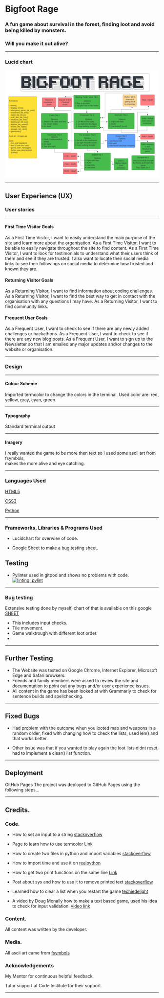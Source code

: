 # Bigfoot Rage

### A fun game about survival in the forest, finding loot and avoid being killed by monsters.   
### Will you make it out alive?       


_____________________________________________________________________________
### Lucid chart
![Screenshot](/assets/images/bigfoot_rage_lucid.png)  
_____________________________________________________________________________ 

## User Experience (UX)


### User stories    
_____________________________________________________________________________  

#### First Time Visitor Goals   

As a First Time Visitor, I want to easily understand the main purpose of the site and learn more about the organisation.
As a First Time Visitor, I want to be able to easily navigate throughout the site to find content.
As a First Time Visitor, I want to look for testimonials to understand what their users think of them and see if they are trusted. I also want to locate their social media links to see their followings on social media to determine how trusted and known they are.   

#### Returning Visitor Goals     

As a Returning Visitor, I want to find information about coding challenges.
As a Returning Visitor, I want to find the best way to get in contact with the organisation with any questions I may have.
As a Returning Visitor, I want to find community links.   

#### Frequent User Goals   

As a Frequent User, I want to check to see if there are any newly added challenges or hackathons.
As a Frequent User, I want to check to see if there are any new blog posts.
As a Frequent User, I want to sign up to the Newsletter so that I am emailed any major updates and/or changes to the website or organisation.  

_____________________________________________________________________________  

### Design   

_____________________________________________________________________________  

#### Colour Scheme
Imported termcolor to change the colors in the terminal.
Used color are: red, yellow, gray, cyan, green.

_____________________________________________________________________________  

#### Typography
Standard terminal output

_____________________________________________________________________________  

#### Imagery
I really wanted the game to be more then text so i used some ascii art from fsymbols,   
makes the more alive and eye catching.

_____________________________________________________________________________  
 

### Languages Used  

[HTML5](https://en.wikipedia.org/wiki/HTML)  

[CSS3](https://en.wikipedia.org/wiki/CSS)  

[Python](https://www.python.org/)
  
____________________________________________________________________________  

### Frameworks, Libraries & Programs Used

- Lucidchart for overwiev of code.

- Google Sheet to make a bug testing sheet.

## Testing

- Pylinter used in gitpod and shows no problems with code.    
[![linting: pylint](https://img.shields.io/badge/linting-pylint-yellowgreen)](https://github.com/pylint-dev/pylint)

_____________________________________________________________________________  

### Bug testing
Extensive testing done by myself, chart of that is available on this google [SHEET](https://docs.google.com/spreadsheets/d/1N055Napmr7ulxI-0MoJhgC5cHyd6CvADoCtSoBDsyEQ/edit?usp=sharing)   
- This includes input checks.   
- Tile movement.   
- Game walktrough with different loot order.
- 
_____________________________________________________________________________  

## Further Testing
- The Website was tested on Google Chrome, Internet Explorer, Microsoft Edge and Safari browsers.
- Friends and family members were asked to review the site and documentation to point out any bugs and/or user experience issues. 
- All content in the game has been looked at with Grammarly to check for sentence builds and spellchecking.

_____________________________________________________________________________  

## Fixed Bugs
- Had problem with the outcome when you looted map and weapons in a random order, fixed with changing how to check the lists, used len() and that works better.   

- Other issue was that if you wanted to play again the loot lists didnt reset, had to implement a clear() list function.
  
_____________________________________________________________________________  

## Deployment
GitHub Pages
The project was deployed to GitHub Pages using the following steps...   

_____________________________________________________________________________  

## Credits.  

### Code.  

- How to set an input to a string [stackoverflow](https://stackoverflow.com/questions/53173087/input-in-python-to-be-only-in-string)  

- Page to learn how to use termcolor [Link](https://replit.com/talk/learn/How-to-Use-Termcolor-In-Python/24684)  

- How to create two files in python and import variables [stackoverflow](https://stackoverflow.com/questions/17255737/importing-variables-from-another-file)   

- How to import time and use it on [realpython](https://realpython.com/python-sleep/#:~:text=Adding%20a%20Python%20sleep()%20Call%20With%20time.sleep(),-Python%20has%20built&text=The%20time%20module%20has%20a,however%20many%20seconds%20you%20specify.&text=If%20you%20run%20this%20code,new%20statement%20in%20the%20REPL)

- How to get two print functions on the same line [Link](https://www.pylenin.com/blogs/python-print/#:~:text=To%20print%20multiple%20expressions%20to,same%20line%20in%20Python%203.&text=With%20Python%203%2C%20you%20do,print%20on%20the%20same%20line)   

- Post about sys and how to use it to remove printed text [stackoverflow](https://stackoverflow.com/questions/53173087/input-in-python-to-be-only-in-string)

- Learned how to clear a list when you restart the game [techiedelight](https://www.techiedelight.com/remove-all-items-from-list-python/)

- A video by Doug Mcnally how to make a text based game, used his idea to check for input validation. [video link](https://www.youtube.com/watch?v=miuHrP2O7Jw&ab_channel=DougMcNally)


### Content.  
All content was written by the developer.

### Media.  
All ascii art came from [fsymbols](https://stackoverflow.com/questions/53173087/input-in-python-to-be-only-in-string)

### Acknowledgements
My Mentor for continuous helpful feedback.

Tutor support at Code Institute for their support.

_____________________________________________________________________________   
